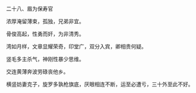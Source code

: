 二十八、眉为保寿官

浓厚淹留薄束，孤独，兄弟非宜。

骨俊高起，性勇而奸，为非清秀。

湾如月样，文章显耀荣奇，印堂广，双分入宾，卿相贵何疑。

竖毛多主杀气，神刚性暴少思维。

交连黄薄奔波劳碌丧他乡。

横竖妨妻克子，旋罗多孰枪旗底，厌眼相连不断，运至必遭亏，三十外至此不好。

